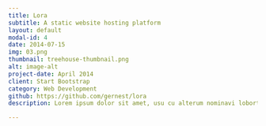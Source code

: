 ```yaml
---
title: Lora
subtitle: A static website hosting platform
layout: default
modal-id: 4
date: 2014-07-15
img: 03.png
thumbnail: treehouse-thumbnail.png
alt: image-alt
project-date: April 2014
client: Start Bootstrap
category: Web Development
github: https://github.com/gernest/lora
description: Lorem ipsum dolor sit amet, usu cu alterum nominavi lobortis. At duo novum diceret. Tantas apeirian vix et, usu sanctus postulant inciderint ut, populo diceret necessitatibus in vim. Cu eum dicam feugiat noluisse.

---
```

